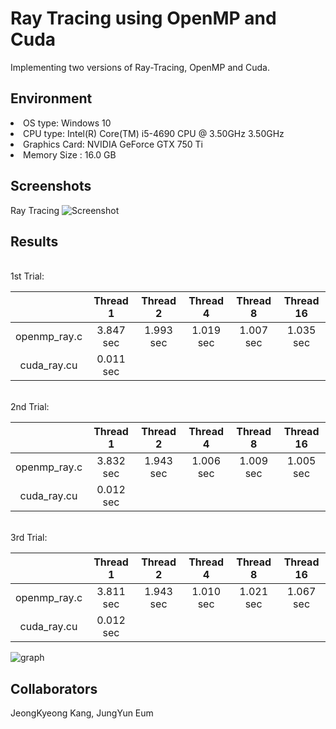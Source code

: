 # Ray Tracing using OpenMP and Cuda
 Implementing two versions of Ray-Tracing, OpenMP and Cuda. 
 
 
 ## Environment
 <li>OS type: Windows 10</li>
 <li>CPU type: Intel(R) Core(TM) i5-4690 CPU @ 3.50GHz 3.50GHz</li>
 <li>Graphics Card: NVIDIA GeForce GTX 750 Ti</li>
 <li>Memory Size : 16.0 GB</li>
 
 ## Screenshots
 Ray Tracing
 ![Screenshot](https://github.com/jeongkyeong/ray-tracing-OpenMP-and-Cuda/blob/master/Screenshot.png)
 
 ## Results
 <br/>
 1st Trial:
 
 |             |Thread 1|Thread 2|Thread 4|Thread 8|Thread 16|
 |:-----------:|:------:|:------:|:------:|:------:|:-------:|
 |openmp_ray.c |3.847 sec|1.993 sec|1.019 sec|1.007 sec|1.035 sec|
 |cuda_ray.cu  |0.011 sec| 

 <br/>
 2nd Trial: 
 
 |             |Thread 1|Thread 2|Thread 4|Thread 8|Thread 16|
 |:-----------:|:------:|:------:|:------:|:------:|:-------:|
 |openmp_ray.c |3.832 sec|1.943 sec|1.006 sec|1.009 sec|1.005 sec|
 |cuda_ray.cu  |0.012 sec|

 <br/>
 3rd Trial: 
 
 |             |Thread 1|Thread 2|Thread 4|Thread 8|Thread 16|
 |:-----------:|:------:|:------:|:------:|:------:|:-------:|
 |openmp_ray.c |3.811 sec|1.943 sec|1.010 sec|1.021 sec|1.067 sec|
 |cuda_ray.cu  |0.012 sec|


 ![graph](https://github.com/jeongkyeong/ray-tracing-OpenMP-and-Cuda/blob/master/graph.png)



 ## Collaborators 
 JeongKyeong Kang, JungYun Eum
